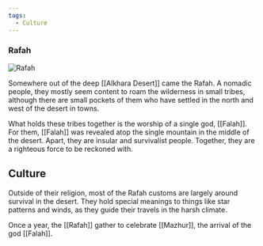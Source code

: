 ```yaml
---
tags:
  - Culture
---
```


### Rafah

![Rafah](raffah.png)

Somewhere out of the deep [[Alkhara Desert]] came the Rafah. A nomadic people, they mostly seem content to roam the wilderness in small tribes, although there are small pockets of them who have settled in the north and west of the desert in towns.

What holds these tribes together is the worship of a single god, [[Falah]]. For them, [[Falah]] was revealed atop the single mountain in the middle of the desert.
Apart, they are insular and survivalist people. Together, they are a righteous force to be reckoned with.

## Culture

Outside of their religion, most of the Rafah customs are largely around survival in the desert. They hold special meanings to things like star patterns and winds, as they guide their travels in the harsh climate.

Once a year, the [[Rafah]] gather to celebrate [[Mazhur]], the arrival of the god [[Falah]].